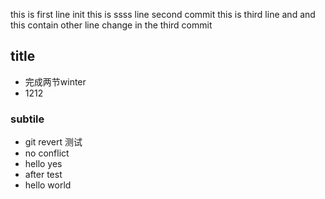 this is first line init
this is ssss line  second commit 
this is third line and 
and this contain other line change in the third commit 

## title
 - 完成两节winter
 - 1212
### subtile
- git revert 测试
- no conflict 
- hello yes
- after test
- hello world